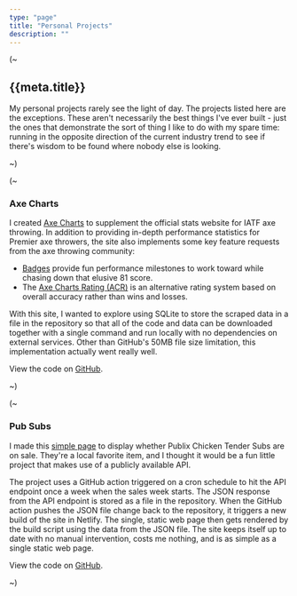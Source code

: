 ```yaml
---
type: "page"
title: "Personal Projects"
description: ""
---
```


(~

## {{meta.title}}

My personal projects rarely see the light of day. The projects listed here are the exceptions. These aren't necessarily the best things I've ever built - just the ones that demonstrate the sort of thing I like to do with my spare time: running in the opposite direction of the current industry trend to see if there's wisdom to be found where nobody else is looking.

~)

(~

### Axe Charts

I created [Axe Charts](https://axecharts.com) to supplement the official stats website for IATF axe throwing. In addition to providing in-depth performance statistics for Premier axe throwers, the site also implements some key feature requests from the axe throwing community:

- [Badges](https://axecharts.com/badges) provide fun performance milestones to work toward while chasing down that elusive 81 score.
- The [Axe Charts Rating (ACR)](https://axecharts.com/rating-system) is an alternative rating system based on overall accuracy rather than wins and losses.

With this site, I wanted to explore using SQLite to store the scraped data in a file in the repository so that all of the code and data can be downloaded together with a single command and run locally with no dependencies on external services. Other than GitHub's 50MB file size limitation, this implementation actually went really well.

View the code on [GitHub](https://github.com/ZacharyGodfrey/axe-charts).

~)

(~

### Pub Subs

I made this [simple page](https://pubsubs.netlify.app) to display whether Publix Chicken Tender Subs are on sale. They're a local favorite item, and I thought it would be a fun little project that makes use of a publicly available API.

The project uses a GitHub action triggered on a cron schedule to hit the API endpoint once a week when the sales week starts. The JSON response from the API endpoint is stored as a file in the repository. When the GitHub action pushes the JSON file change back to the repository, it triggers a new build of the site in Netlify. The single, static web page then gets rendered by the build script using the data from the JSON file. The site keeps itself up to date with no manual intervention, costs me nothing, and is as simple as a single static web page.

View the code on [GitHub](https://github.com/ZacharyGodfrey/pubsubs).

~)
